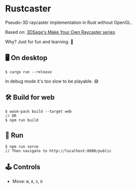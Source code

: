 # Rustcaster

Pseudo-3D raycaster implementation in Rust without OpenGL.

Based on: [3DSage's Make Your Own Raycaster series](https://www.youtube.com/watch?v=gYRrGTC7GtA)

Why? Just for fun and learning. 🙂

## 🖥 On desktop

```shell
$ cargo run --release
```
In debug mode it's too slow to be playable. 😅

## 🛠️ Build for web

```shell
$ wasm-pack build --target web
// OR
$ npm run build
```

## 🚀 Run

```shell
$ npm run serve
// Then navigate to http://localhost:8080/public
```

## 🕹 Controls

- Move: `W`, `A`, `S`, `D`
